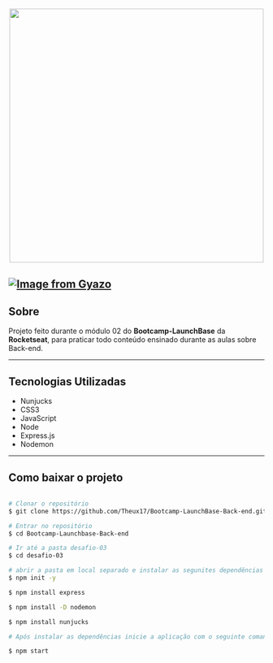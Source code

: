 <h1 align="center">
    <img width="500px" src="https://camo.githubusercontent.com/268b1344409fac98c4eeda520482b6910c4ddcba/68747470733a2f2f73746f726167652e676f6f676c65617069732e636f6d2f676f6c64656e2d77696e642f626f6f7463616d702d6c61756e6368626173652f6c6f676f2e706e67">
</h1>


[![Image from Gyazo](https://i.gyazo.com/b65905b35d7b3ce616696b7d25e8c5df.gif)](https://gyazo.com/b65905b35d7b3ce616696b7d25e8c5df)
---

## Sobre
Projeto feito durante o módulo 02 do **Bootcamp-LaunchBase** da **Rocketseat**, para praticar todo conteúdo ensinado durante as aulas sobre Back-end.

---

## Tecnologias Utilizadas 

- Nunjucks
- CSS3
- JavaScript
- Node
- Express.js
- Nodemon
---

## Como baixar o projeto 

```bash
 
# Clonar o repositório
$ git clone https://github.com/Theux17/Bootcamp-LaunchBase-Back-end.git

# Entrar no repositório
$ cd Bootcamp-Launchbase-Back-end

# Ir até a pasta desafio-03
$ cd desafio-03

# abrir a pasta em local separado e instalar as segunites dependências
$ npm init -y

$ npm install express

$ npm install -D nodemon

$ npm install nunjucks

# Após instalar as dependências inicie a aplicação com o seguinte comando

$ npm start


```